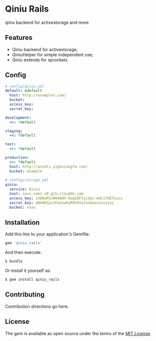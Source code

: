 # Qiniu Rails
qiniu backend for activestorage and more

## Features
* Qiniu backend for activestorage;
* QiniuHelper for simple independent use;
* Qiniu extends for sprockets

## Config

```yaml
# config/qiniu.yml
default: &default
  host: http://examples.com/
  bucket: 
  access_key: 
  secret_key: 

development:
  <<: *default

staging:
  <<: *default

test:
  <<: *default

production:
  <<: *default
  host: http://assets.yigexiangfa.com/
  bucket: example
  
# config/storage.yml
qiniu:
  service: Qiniu
  host: xxxx.com1.z0.glb.clouddn.com  
  access_key: iX6NuM1xN04Wdh-DogI0F3jLVpc-A4CsTHETssss
  secret_key: aN44R3yzJFaeswbyM4Y8YaJvnkmsssssssss
  bucket: xxxx  
```

## Installation
Add this line to your application's Gemfile:

```ruby
gem 'qiniu_rails'
```

And then execute:
```bash
$ bundle
```

Or install it yourself as:
```bash
$ gem install qiniu_rails
```

## Contributing
Contribution directions go here.

## License
The gem is available as open source under the terms of the [MIT License](http://opensource.org/licenses/MIT).
